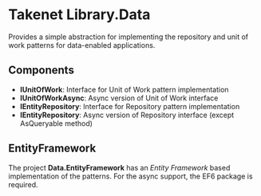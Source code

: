 Takenet Library.Data
============

Provides a simple abstraction for implementing the repository and unit of work patterns for data-enabled applications.

Components
----------

- **IUnitOfWork**: Interface for Unit of Work pattern implementation
- **IUnitOfWorkAsync**: Async version of Unit of Work interface
- **IEntityRepository**: Interface for Repository pattern implementation
- **IEntityRepository**: Async version of Repository interface (except AsQueryable method)


EntityFramework
---------------

The project **Data.EntityFramework** has an *Entity Framework* based implementation of the patterns. For the async support, the EF6 package is required.
